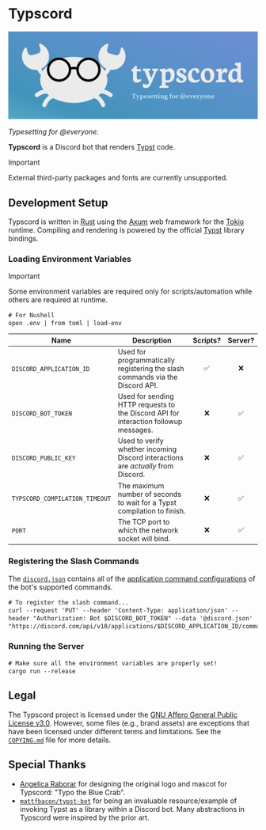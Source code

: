 # Typscord

![Typo the Blue Crab](./docs/banner.svg)

_Typesetting for @everyone._

**Typscord** is a Discord bot that renders [Typst] code.

[Typst]: https://typst.app/

> [!IMPORTANT]
> External third-party packages and fonts are currently unsupported.

## Development Setup

Typscord is written in [Rust] using the [Axum] web framework for the [Tokio] runtime. Compiling and rendering is powered by the official [Typst] library bindings.

[Rust]: https://www.rust-lang.org/
[Axum]: https://docs.rs/axum/latest/axum/
[Tokio]: https://docs.rs/tokio/latest/tokio/

### Loading Environment Variables

> [!IMPORTANT]
> Some environment variables are required only for scripts/automation while others are required at runtime.

```shell
# For Nushell
open .env | from toml | load-env
```

| **Name**                       | **Description**                                                                      | Scripts? | Server? |
| ------------------------------ | ------------------------------------------------------------------------------------ | :------: | :-----: |
| `DISCORD_APPLICATION_ID`       | Used for programmatically registering the slash commands via the Discord API.        |    ✅    |   ❌    |
| `DISCORD_BOT_TOKEN`            | Used for sending HTTP requests to the Discord API for interaction followup messages. |    ❌    |   ✅    |
| `DISCORD_PUBLIC_KEY`           | Used to verify whether incoming Discord interactions are _actually_ from Discord.    |    ❌    |   ✅    |
| `TYPSCORD_COMPILATION_TIMEOUT` | The maximum number of seconds to wait for a Typst compilation to finish.             |    ❌    |   ✅    |
| `PORT`                         | The TCP port to which the network socket will bind.                                  |    ❌    |   ✅    |

### Registering the Slash Commands

The [`discord.json`] contains all of the [application command configurations][bulk-overwrite-global-application-commands] of the bot's supported commands.

[`discord.json`]: ./discord.json
[bulk-overwrite-global-application-commands]: https://discord.com/developers/docs/interactions/application-commands#bulk-overwrite-global-application-commands

```shell
# To register the slash command...
curl --request 'PUT' --header 'Content-Type: application/json' --header "Authorization: Bot $DISCORD_BOT_TOKEN" --data '@discord.json' "https://discord.com/api/v10/applications/$DISCORD_APPLICATION_ID/commands"
```

### Running the Server

```shell
# Make sure all the environment variables are properly set!
cargo run --release
```

## Legal

The Typscord project is licensed under the [GNU Affero General Public License v3.0](./LICENSE). However, some files (e.g., brand assets) are exceptions that have been licensed under different terms and limitations. See the [`COPYING.md`] file for more details.

[`COPYING.md`]: ./COPYING.md

## Special Thanks

- [Angelica Raborar][`Anjellyrika`] for designing the original logo and mascot for Typscord: "Typo the Blue Crab".
- [`mattfbacon/typst-bot`] for being an invaluable resource/example of invoking Typst as a library within a Discord bot. Many abstractions in Typscord were inspired by the prior art.

[`Anjellyrika`]: https://github.com/Anjellyrika
[`mattfbacon/typst-bot`]: https://github.com/mattfbacon/typst-bot
